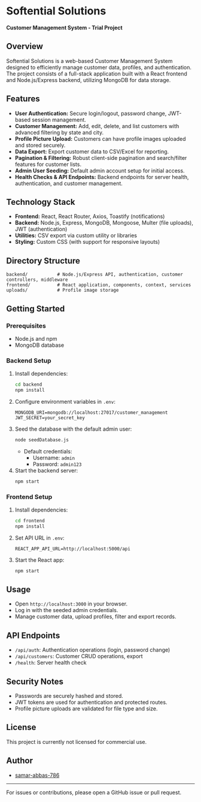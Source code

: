 # Softential Solutions

**Customer Management System - Trial Project**

## Overview

Softential Solutions is a web-based Customer Management System designed to efficiently manage customer data, profiles, and authentication. The project consists of a full-stack application built with a React frontend and Node.js/Express backend, utilizing MongoDB for data storage.

## Features

- **User Authentication:** Secure login/logout, password change, JWT-based session management.
- **Customer Management:** Add, edit, delete, and list customers with advanced filtering by state and city.
- **Profile Picture Upload:** Customers can have profile images uploaded and stored securely.
- **Data Export:** Export customer data to CSV/Excel for reporting.
- **Pagination & Filtering:** Robust client-side pagination and search/filter features for customer lists.
- **Admin User Seeding:** Default admin account setup for initial access.
- **Health Checks & API Endpoints:** Backend endpoints for server health, authentication, and customer management.

## Technology Stack

- **Frontend:** React, React Router, Axios, Toastify (notifications)
- **Backend:** Node.js, Express, MongoDB, Mongoose, Multer (file uploads), JWT (authentication)
- **Utilities:** CSV export via custom utility or libraries
- **Styling:** Custom CSS (with support for responsive layouts)

## Directory Structure

```
backend/           # Node.js/Express API, authentication, customer controllers, middleware
frontend/          # React application, components, context, services
uploads/           # Profile image storage
```

## Getting Started

### Prerequisites

- Node.js and npm
- MongoDB database

### Backend Setup

1. Install dependencies:
   ```bash
   cd backend
   npm install
   ```
2. Configure environment variables in `.env`:
   ```
   MONGODB_URI=mongodb://localhost:27017/customer_management
   JWT_SECRET=your_secret_key
   ```
3. Seed the database with the default admin user:
   ```bash
   node seedDatabase.js
   ```
   - Default credentials:
     - Username: `admin`
     - Password: `admin123`
4. Start the backend server:
   ```bash
   npm start
   ```

### Frontend Setup

1. Install dependencies:
   ```bash
   cd frontend
   npm install
   ```
2. Set API URL in `.env`:
   ```
   REACT_APP_API_URL=http://localhost:5000/api
   ```
3. Start the React app:
   ```bash
   npm start
   ```

## Usage

- Open `http://localhost:3000` in your browser.
- Log in with the seeded admin credentials.
- Manage customer data, upload profiles, filter and export records.

## API Endpoints

- `/api/auth`: Authentication operations (login, password change)
- `/api/customers`: Customer CRUD operations, export
- `/health`: Server health check

## Security Notes

- Passwords are securely hashed and stored.
- JWT tokens are used for authentication and protected routes.
- Profile picture uploads are validated for file type and size.

## License

This project is currently not licensed for commercial use.

## Author

- [samar-abbas-786](https://github.com/samar-abbas-786)

---
For issues or contributions, please open a GitHub issue or pull request.
